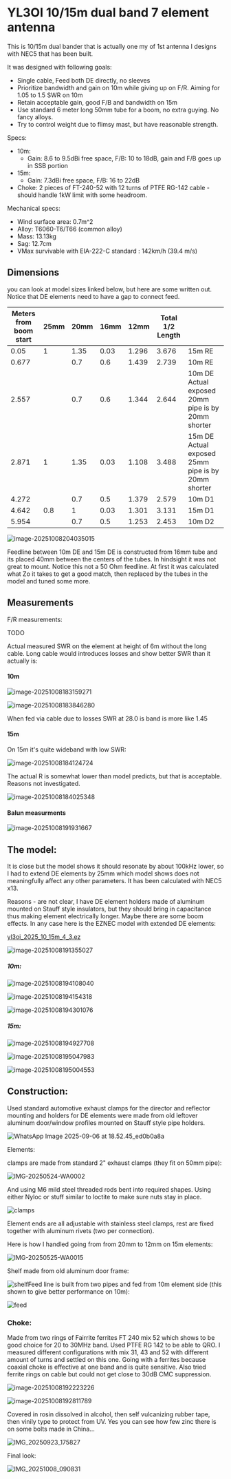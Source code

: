 # YL3OI 10/15m dual band 7 element antenna

This is 10/15m dual bander that is actually one my of 1st antenna I designs with NEC5 that has been built.

It was designed with following goals:

- Single cable, Feed both DE directly, no sleeves
- Prioritize bandwidth and gain on 10m while giving up on F/R. Aiming for 1.05 to 1.5 SWR on 10m
- Retain acceptable gain, good F/B and bandwidth on 15m
- Use standard 6 meter long 50mm tube for a boom, no extra guying. No fancy alloys.
- Try to control weight due to flimsy mast, but have reasonable strength.

Specs:

- 10m:
  - Gain: 8.6 to 9.5dBi free space,  F/B: 10 to 18dB, gain and F/B goes up in SSB portion
- 15m:
  - Gain: 7.3dBi free space, F/B: 16 to 22dB
- Choke: 2 pieces of FT-240-52 with 12 turns of PTFE RG-142 cable - should handle 1kW limit with some headroom.

Mechanical specs:

- Wind surface area: 0.7m^2
- Alloy: T6060-T6/T66 (common alloy)
- Mass: 13.13kg
- Sag: 12.7cm
- VMax survivable with EIA-222-C standard : 142km/h (39.4 m/s)



## Dimensions

you can look at model sizes linked below, but here are some written out. Notice that DE elements need to have a gap to connect feed.

| Meters from boom start | 25mm | 20mm | 16mm | 12mm  | Total 1/2 Length |                                                         |
| ---------------------- | ---- | ---- | ---- | ----- | ---------------- | ------------------------------------------------------- |
| 0.05                   | 1    | 1.35 | 0.03 | 1.296 | 3.676            | 15m RE                                                  |
| 0.677                  |      | 0.7  | 0.6  | 1.439 | 2.739            | 10m RE                                                  |
| 2.557                  |      | 0.7  | 0.6  | 1.344 | 2.644            | 10m DE<br />Actual exposed 20mm pipe is by 20mm shorter |
| 2.871                  | 1    | 1.35 | 0.03 | 1.108 | 3.488            | 15m DE<br />Actual exposed 25mm pipe is by 20mm shorter |
| 4.272                  |      | 0.7  | 0.5  | 1.379 | 2.579            | 10m D1                                                  |
| 4.642                  | 0.8  | 1    | 0.03 | 1.301 | 3.131            | 15m D1                                                  |
| 5.954                  |      | 0.7  | 0.5  | 1.253 | 2.453            | 10m D2                                                  |

![image-20251008204035015](antenna-layout.png)

Feedline between 10m DE and 15m DE is constructed from 16mm tube and its placed 40mm between the centers of the tubes. In hindsight it was not great to mount. Notice this not a 50 Ohm feedline. At first it was calculated what Zo it takes to get a good match, then replaced by the tubes in the model and tuned some more.

## Measurements

F/R measurements:



TODO



Actual measured SWR on the element at height of 6m without the long cable. Long cable would introduces losses and show better SWR than it actually is:

#### 10m

![image-20251008183159271](10-swr.png)

![image-20251008183846280](10m-rx.png)

When fed via cable due to losses SWR at 28.0 is band is more like 1.45

#### 15m

On 15m it's quite wideband with low SWR:

![image-20251008184124724](15m-swr.png)

The actual R is somewhat lower than model predicts, but that is acceptable. Reasons not investigated.

![image-20251008184025348](15m-rx.png)

#### Balun measurments

![image-20251008191931667](choke-measurment.png)

## The model:

It is close but the model shows it should resonate by about 100kHz lower, so I had to extend DE elements by 25mm which model shows does not meaningfully affect any other parameters. It has been calculated with NEC5 x13.

Reasons - are not clear, I have DE element holders made of aluminum mounted on Stauff style insulators, but they should bring in capacitance thus making element electrically longer. Maybe there are some boom effects. In any case here is the EZNEC model with extended DE elements:

 [yl3oi_2025_10_15m_4_3.ez](yl3oi_2025_10_15m_4_3.ez) 

![image-20251008191355027](image-20251008191355027.png)

##### 10m:

![image-20251008194108040](10-swr-model.png)

![image-20251008194154318](10-gain.png)

![image-20251008194301076](10-rx.png)

##### 15m:

![image-20251008194927708](15m-swr-model.png)

![image-20251008195047983](15m-gain.png)

![image-20251008195004553](15m-rx-model.png)



## Construction:

Used standard automotive exhaust clamps for the director and reflector mounting and holders for DE elements were made from old leftover aluminum door/window profiles mounted on Stauff style pipe holders.

![WhatsApp Image 2025-09-06 at 18.52.45_ed0b0a8a](overallview.jpg)

Elements:

clamps are made from standard 2" exhaust clamps (they fit on 50mm pipe):

![IMG-20250524-WA0002](clamps-many.jpg)

And using M6 mild steel threaded rods bent into required shapes. Using either Nyloc or stuff similar to loctite to make sure nuts stay in place.

![clamps](clamps.jpg)

Element ends are all adjustable with stainless steel clamps, rest are fixed together with aluminum rivets (two per connection).

Here is how I handled going from from 20mm to 12mm on 15m elements:

![IMG-20250525-WA0015](adjustable.jpg)

Shelf made from old aluminum door frame:

![shelf](shelf.jpg)Feed line is built from two pipes and fed from 10m element side (this shown to give better performance on 10m):

![feed](feed.jpg)

### Choke:

Made from two rings of Fairrite ferrites FT 240 mix 52 which shows to be good choice for 20 to 30MHz band. Used PTFE RG 142 to be able to QRO. I measured different configurations with mix 31, 43 and 52 with different amount of turns and settled on this one. Going with a ferrites because coaxial choke is effective at one band and is quite sensitive. Also tried ferrite rings on cable but could not get close to 30dB CMC suppression.

![image-20251008192223226](balun.jpg)

![image-20251008192811789](balun-mounted.jpg)

Covered in rosin dissolved in alcohol, then self vulcanizing rubber tape, then vinily type to protect from UV. Yes you can see how few zinc there is on some bolts made in China...

![IMG_20250923_175827](connect.jpg)

Final look:



![IMG_20251008_090831](ontheair.jpg)